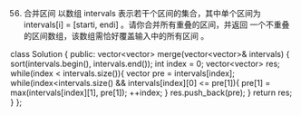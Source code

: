 56. 合并区间
以数组 intervals 表示若干个区间的集合，其中单个区间为 intervals[i] = [starti, endi] 。请你合并所有重叠的区间，并返回 一个不重叠的区间数组，该数组需恰好覆盖输入中的所有区间 。



class Solution {
public:
    vector<vector<int>> merge(vector<vector<int>>& intervals) {
        sort(intervals.begin(), intervals.end());
        int index = 0;
        vector<vector<int>> res;
        while(index < intervals.size()){
            vector<int> pre = intervals[index];
            while(index<intervals.size() && intervals[index][0] <= pre[1]){
                pre[1] = max(intervals[index][1], pre[1]);
                ++index;
            }
            res.push_back(pre);
        }
        return res;
    }
};